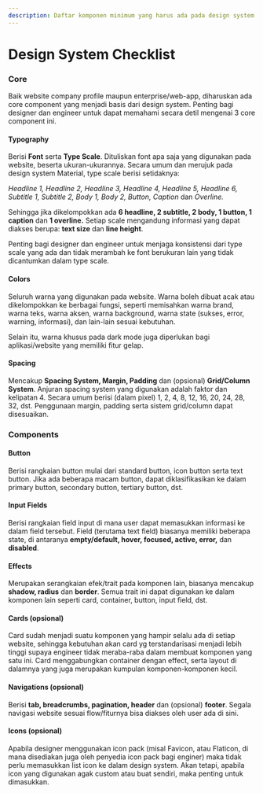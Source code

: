 ```yaml
---
description: Daftar komponen minimum yang harus ada pada design system website
---
```


# Design System Checklist

### Core

Baik website company profile maupun enterprise/web-app, diharuskan ada core component yang menjadi basis dari design system. Penting bagi designer dan engineer untuk dapat memahami secara detil mengenai 3 core component ini.

#### Typography

Berisi **Font** serta **Type Scale**. Dituliskan font apa saja yang digunakan pada website, beserta ukuran-ukurannya. Secara umum dan merujuk pada design system Material, type scale berisi setidaknya:

_Headline 1, Headline 2, Headline 3, Headline 4, Headline 5, Headline 6, Subtitle 1, Subtitle 2, Body 1, Body 2, Button, Caption_ dan _Overline._

Sehingga jika dikelompokkan ada **6 headline, 2 subtitle, 2 body, 1 button, 1 caption** dan **1 overline.** Setiap scale mengandung informasi yang dapat diakses berupa: **text size** dan **line height**.&#x20;

Penting bagi designer dan engineer untuk menjaga konsistensi dari type scale yang ada dan tidak merambah ke font berukuran lain yang tidak dicantumkan dalam type scale.

#### Colors

Seluruh warna yang digunakan pada website. Warna boleh dibuat acak atau dikelompokkan ke berbagai fungsi, seperti memisahkan warna brand, warna teks, warna aksen, warna background, warna state (sukses, error, warning, informasi), dan lain-lain sesuai kebutuhan.

Selain itu, warna khusus pada dark mode juga diperlukan bagi aplikasi/website yang memiliki fitur gelap.

#### Spacing

Mencakup **Spacing System, Margin, Padding** dan (opsional) **Grid/Column System**. Anjuran spacing system yang digunakan adalah faktor dan kelipatan 4. Secara umum berisi (dalam pixel) 1, 2, 4, 8, 12, 16, 20, 24, 28, 32, dst. Penggunaan margin, padding serta sistem grid/column dapat disesuaikan.

### Components

#### Button

Berisi rangkaian button mulai dari standard button, icon button serta text button. Jika ada beberapa macam button, dapat diklasifikasikan ke dalam primary button, secondary button, tertiary button, dst.

#### Input Fields

Berisi rangkaian field input di mana user dapat memasukkan informasi ke dalam field tersebut. Field (terutama text field) biasanya memiliki beberapa state, di antaranya **empty/default, hover, focused, active, error,** dan **disabled**.

#### Effects

Merupakan serangkaian efek/trait pada komponen lain, biasanya mencakup **shadow, radius** dan **border**. Semua trait ini dapat digunakan ke dalam komponen lain seperti card, container, button, input field, dst.

#### Cards (opsional)

Card sudah menjadi suatu komponen yang hampir selalu ada di setiap website, sehingga kebutuhan akan card yg terstandarisasi menjadi lebih tinggi supaya engineer tidak meraba-raba dalam membuat komponen yang satu ini. Card menggabungkan container dengan effect, serta layout di dalamnya yang juga merupakan kumpulan komponen-komponen kecil.

#### Navigations (opsional)

Berisi **tab, breadcrumbs, pagination, header** dan (opsional) **footer**. Segala navigasi website sesuai flow/fiturnya bisa diakses oleh user ada di sini.

#### Icons (opsional)

Apabila designer menggunakan icon pack (misal Favicon, atau Flaticon, di mana disediakan juga oleh penyedia icon pack bagi enginer) maka tidak perlu memasukkan list icon ke dalam design system. Akan tetapi, apabila icon yang digunakan agak custom atau buat sendiri, maka penting untuk dimasukkan.
